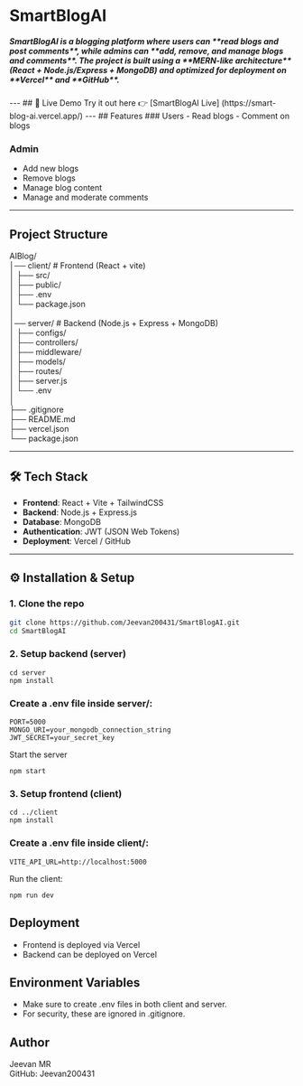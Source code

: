 # SmartBlogAI

<h5>SmartBlogAI is a blogging platform where users can **read blogs and post comments**, while admins can **add, remove, and manage blogs and comments**.  
The project is built using a **MERN-like architecture** (React + Node.js/Express + MongoDB) and optimized for deployment on **Vercel** and **GitHub**.</h5>
---  
## 🔗 Live Demo  
Try it out here 👉 [SmartBlogAI Live] (https://smart-blog-ai.vercel.app/)  
---  
## Features  
### Users  
- Read blogs  
- Comment on blogs  

### Admin
-  Add new blogs  
-  Remove blogs  
-  Manage blog content  
-  Manage and moderate comments  

---  

##  Project Structure  
AIBlog/  
│── client/ # Frontend (React + vite)  
│ ├── src/   
│ ├── public/  
│ ├── .env  
│ └── package.json  
│  
│── server/ # Backend (Node.js + Express + MongoDB)  
│ ├── configs/  
│ ├── controllers/  
│ ├── middleware/  
│ ├── models/  
│ ├── routes/  
│ ├── server.js  
│ └── .env  
│  
├── .gitignore  
├── README.md  
├── vercel.json  
└── package.json  

---

## 🛠 Tech Stack
- **Frontend**: React + Vite + TailwindCSS  
- **Backend**: Node.js + Express.js  
- **Database**: MongoDB  
- **Authentication**: JWT (JSON Web Tokens)  
- **Deployment**: Vercel / GitHub   

---  

## ⚙ Installation & Setup  

### 1. Clone the repo  
```bash
git clone https://github.com/Jeevan200431/SmartBlogAI.git
cd SmartBlogAI
```
### 2. Setup backend (server)  
```
cd server
npm install
```
### Create a .env file inside server/:  
```
PORT=5000
MONGO_URI=your_mongodb_connection_string
JWT_SECRET=your_secret_key
```
Start the server  
```  
npm start
```
### 3. Setup frontend (client)  
```
cd ../client
npm install
```

### Create a .env file inside client/:  
```
VITE_API_URL=http://localhost:5000  
```

Run the client:  
```
npm run dev  
```
## Deployment  
- Frontend is deployed via Vercel  
- Backend can be deployed on Vercel  

## Environment Variables   
- Make sure to create .env files in both client and server.  
- For security, these are ignored in .gitignore.  


## Author  
Jeevan MR  
GitHub: Jeevan200431  
 
